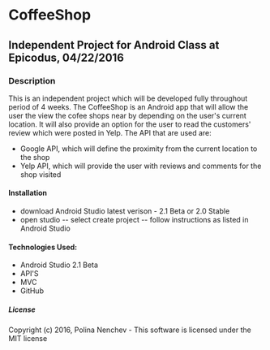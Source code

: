 # CoffeeShop
## Independent Project for Android Class at Epicodus, 04/22/2016

### Description
This is an independent project which will be developed fully throughout period of 4 weeks. The CoffeeShop is an Android app 
that will allow the user the view the cofee shops near by depending on the user's current location. It will also provide an
option for the user to read the customers' review which were posted in Yelp.
The API that are used are:
* Google API, which will define the proximity from the current location to the shop
* Yelp API, which will provide the user with reviews and comments for the shop visited

#### Installation
* download Android Studio latest verison - 2.1 Beta or 2.0 Stable 
* open studio -- select create project -- follow instructions as listed in Android Studio

#### Technologies Used:
* Android Studio 2.1 Beta 
* API'S
* MVC
* GitHub


##### License

Copyright (c) 2016, Polina Nenchev - This software is licensed under the MIT license

